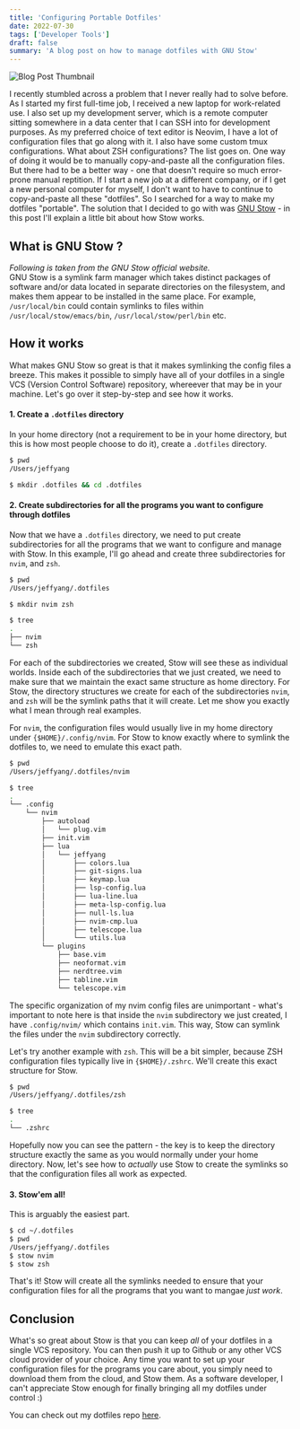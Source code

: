 ```yaml
---
title: 'Configuring Portable Dotfiles'
date: 2022-07-30
tags: ['Developer Tools']
draft: false
summary: 'A blog post on how to manage dotfiles with GNU Stow'
---
```


![Blog Post Thumbnail](/static/images/portable-dotfiles/thumbnail.png)

I recently stumbled across a problem that I never really had to solve before. As I started my first full-time job, I received a new laptop for work-related use. I also set up my development server, which is a remote computer sitting somewhere in a data center that I can SSH into for development purposes. As my preferred choice of text editor is Neovim, I have a lot of configuration files that go along with it. I also have some custom tmux configurations. What about ZSH configurations? The list goes on. One way of doing it would be to manually copy-and-paste all the configuration files. But there had to be a better way - one that doesn't require so much error-prone manual reptition. If I start a new job at a different company, or if I get a new personal computer for myself, I don't want to have to continue to copy-and-paste all these "dotfiles". So I searched for a way to make my dotfiles "portable". The solution that I decided to go with was [GNU Stow](https://www.gnu.org/software/stow/) - in this post I'll explain a little bit about how Stow works.

## What is GNU Stow ?
*Following is taken from the GNU Stow official website.*  
GNU Stow is a symlink farm manager which takes distinct packages of software and/or data located in separate directories on the filesystem, and makes them appear to be installed in the same place. For example, `/usr/local/bin` could contain symlinks to files within `/usr/local/stow/emacs/bin`, `/usr/local/stow/perl/bin` etc.

## How it works
What makes GNU Stow so great is that it makes symlinking the config files a breeze. This makes it possible to simply have all of your dotfiles in a single VCS (Version Control Software) repository, whereever that may be in your machine. Let's go over it step-by-step and see how it works. 

#### 1. Create a `.dotfiles` directory
In your home directory (not a requirement to be in your home directory, but this is how most people choose to do it), create a `.dotfiles` directory.

```bash
$ pwd
/Users/jeffyang

$ mkdir .dotfiles && cd .dotfiles
```

#### 2. Create subdirectories for all the programs you want to configure through dotfiles 
Now that we have a `.dotfiles` directory, we need to put create subdirectories for all the programs that we want to configure and manage with Stow. In this example, I'll go ahead and create three subdirectories for `nvim`, and `zsh`.

```bash
$ pwd
/Users/jeffyang/.dotfiles

$ mkdir nvim zsh

$ tree
.
├── nvim
└── zsh
```

For each of the subdirectories we created, Stow will see these as individual worlds. Inside each of the subdirectories that we just created, we need to make sure that we maintain the exact same structure as home directory. For Stow, the directory structures we create for each of the subdirectories `nvim`, and `zsh` will be the symlink paths that it will create. Let me show you exactly what I mean through real examples.

For `nvim`, the configuration files would usually live in my home directory under `{$HOME}/.config/nvim`. For Stow to know exactly where to symlink the dotfiles to, we need to emulate this exact path.

```bash
$ pwd 
/Users/jeffyang/.dotfiles/nvim

$ tree
.
└── .config
    └── nvim
        ├── autoload
        │   └── plug.vim
        ├── init.vim
        ├── lua
        │   └── jeffyang
        │       ├── colors.lua
        │       ├── git-signs.lua
        │       ├── keymap.lua
        │       ├── lsp-config.lua
        │       ├── lua-line.lua
        │       ├── meta-lsp-config.lua
        │       ├── null-ls.lua
        │       ├── nvim-cmp.lua
        │       ├── telescope.lua
        │       └── utils.lua
        └── plugins
            ├── base.vim
            ├── neoformat.vim
            ├── nerdtree.vim
            ├── tabline.vim
            └── telescope.vim
```

The specific organization of my nvim config files are unimportant - what's important to note here is that inside the `nvim` subdirectory we just created, I have `.config/nvim/` which contains `init.vim`. This way, Stow can symlink the files under the `nvim` subdirectory correctly. 

Let's try another example with `zsh`. This will be a bit simpler, because ZSH configuration files typically live in `{$HOME}/.zshrc`. We'll create this exact structure for Stow.

```bash
$ pwd 
/Users/jeffyang/.dotfiles/zsh

$ tree
.
└── .zshrc
```

Hopefully now you can see the pattern - the key is to keep the directory structure exactly the same as you would normally under your home directory. Now, let's see how to *actually* use Stow to create the symlinks so that the configuration files all work as expected.

#### 3. Stow'em all!
This is arguably the easiest part. 

```bash
$ cd ~/.dotfiles
$ pwd
/Users/jeffyang/.dotfiles
$ stow nvim 
$ stow zsh
```

That's it! Stow will create all the symlinks needed to ensure that your configuration files for all the programs that you want to mangae *just work*.

## Conclusion
What's so great about Stow is that you can keep *all* of your dotfiles in a single VCS repository. You can then push it up to Github or any other VCS cloud provider of your choice. Any time you want to set up your configuration files for the programs you care about, you simply need to download them from the cloud, and Stow them. As a software developer, I can't appreciate Stow enough for finally bringing all my dotfiles under control :) 

You can check out my dotfiles repo [here](https://github.com/jeffjaehoyang/.dotfiles).
